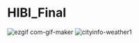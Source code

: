 # HIBI_Final
![ezgif com-gif-maker](https://user-images.githubusercontent.com/100552783/183844626-97ce211a-3b96-4f66-8c3d-a923ff60156a.gif)
![cityinfo-weather1](https://user-images.githubusercontent.com/100552783/183883023-1ec1e981-776b-4131-b5a7-11ee6dee7852.gif)

